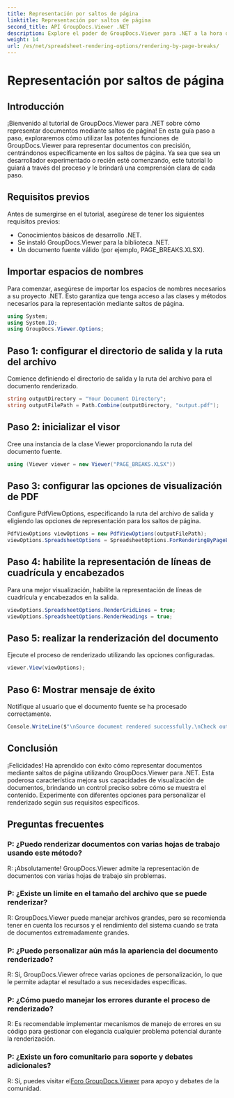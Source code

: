 ```yaml
---
title: Representación por saltos de página
linktitle: Representación por saltos de página
second_title: API GroupDocs.Viewer .NET
description: Explore el poder de GroupDocs.Viewer para .NET a la hora de representar documentos con precisión. Siga nuestro tutorial paso a paso para renderizar mediante saltos de página.
weight: 14
url: /es/net/spreadsheet-rendering-options/rendering-by-page-breaks/
---
```


# Representación por saltos de página

## Introducción
¡Bienvenido al tutorial de GroupDocs.Viewer para .NET sobre cómo representar documentos mediante saltos de página! En esta guía paso a paso, exploraremos cómo utilizar las potentes funciones de GroupDocs.Viewer para representar documentos con precisión, centrándonos específicamente en los saltos de página. Ya sea que sea un desarrollador experimentado o recién esté comenzando, este tutorial lo guiará a través del proceso y le brindará una comprensión clara de cada paso.
## Requisitos previos
Antes de sumergirse en el tutorial, asegúrese de tener los siguientes requisitos previos:
- Conocimientos básicos de desarrollo .NET.
- Se instaló GroupDocs.Viewer para la biblioteca .NET.
- Un documento fuente válido (por ejemplo, PAGE_BREAKS.XLSX).
## Importar espacios de nombres
Para comenzar, asegúrese de importar los espacios de nombres necesarios a su proyecto .NET. Esto garantiza que tenga acceso a las clases y métodos necesarios para la representación mediante saltos de página.
```csharp
using System;
using System.IO;
using GroupDocs.Viewer.Options;
```
## Paso 1: configurar el directorio de salida y la ruta del archivo
Comience definiendo el directorio de salida y la ruta del archivo para el documento renderizado.
```csharp
string outputDirectory = "Your Document Directory";
string outputFilePath = Path.Combine(outputDirectory, "output.pdf");
```
## Paso 2: inicializar el visor
Cree una instancia de la clase Viewer proporcionando la ruta del documento fuente.
```csharp
using (Viewer viewer = new Viewer("PAGE_BREAKS.XLSX"))
```
## Paso 3: configurar las opciones de visualización de PDF
Configure PdfViewOptions, especificando la ruta del archivo de salida y eligiendo las opciones de representación para los saltos de página.
```csharp
PdfViewOptions viewOptions = new PdfViewOptions(outputFilePath);
viewOptions.SpreadsheetOptions = SpreadsheetOptions.ForRenderingByPageBreaks();
```
## Paso 4: habilite la representación de líneas de cuadrícula y encabezados
Para una mejor visualización, habilite la representación de líneas de cuadrícula y encabezados en la salida.
```csharp
viewOptions.SpreadsheetOptions.RenderGridLines = true;
viewOptions.SpreadsheetOptions.RenderHeadings = true;
```
## Paso 5: realizar la renderización del documento
Ejecute el proceso de renderizado utilizando las opciones configuradas.
```csharp
viewer.View(viewOptions);
```
## Paso 6: Mostrar mensaje de éxito
Notifique al usuario que el documento fuente se ha procesado correctamente.
```csharp
Console.WriteLine($"\nSource document rendered successfully.\nCheck output in {outputDirectory}.");
```
## Conclusión
¡Felicidades! Ha aprendido con éxito cómo representar documentos mediante saltos de página utilizando GroupDocs.Viewer para .NET. Esta poderosa característica mejora sus capacidades de visualización de documentos, brindando un control preciso sobre cómo se muestra el contenido. Experimente con diferentes opciones para personalizar el renderizado según sus requisitos específicos.
## Preguntas frecuentes
### P: ¿Puedo renderizar documentos con varias hojas de trabajo usando este método?
R: ¡Absolutamente! GroupDocs.Viewer admite la representación de documentos con varias hojas de trabajo sin problemas.
### P: ¿Existe un límite en el tamaño del archivo que se puede renderizar?
R: GroupDocs.Viewer puede manejar archivos grandes, pero se recomienda tener en cuenta los recursos y el rendimiento del sistema cuando se trata de documentos extremadamente grandes.
### P: ¿Puedo personalizar aún más la apariencia del documento renderizado?
R: Sí, GroupDocs.Viewer ofrece varias opciones de personalización, lo que le permite adaptar el resultado a sus necesidades específicas.
### P: ¿Cómo puedo manejar los errores durante el proceso de renderizado?
R: Es recomendable implementar mecanismos de manejo de errores en su código para gestionar con elegancia cualquier problema potencial durante la renderización.
### P: ¿Existe un foro comunitario para soporte y debates adicionales?
 R: Sí, puedes visitar el[Foro GroupDocs.Viewer](https://forum.groupdocs.com/c/viewer/9) para apoyo y debates de la comunidad.
